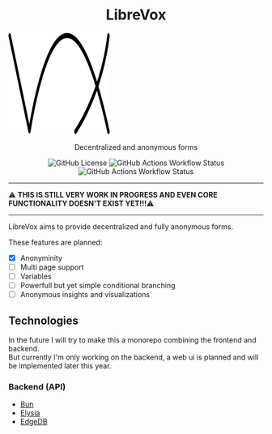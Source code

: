 <h1 align="center">LibreVox</h1>

<img
    src="./assets/logoBlack.svg"
    alt="Logo"
    width="200px"
    height="200px"
/>

<p align="center">Decentralized and anonymous forms</p>

<div align="center">
    <img alt="GitHub License" src="https://img.shields.io/github/license/Dlurak/LibreVox?style=for-the-badge">
    <img alt="GitHub Actions Workflow Status" src="https://img.shields.io/github/actions/workflow/status/Dlurak/LibreVox/test.yaml?style=for-the-badge&label=Tests">
    <img alt="GitHub Actions Workflow Status" src="https://img.shields.io/github/actions/workflow/status/Dlurak/LibreVox/biome.yaml?style=for-the-badge&label=Linter">
</div>

---

⚠️ **THIS IS STILL VERY WORK IN PROGRESS AND EVEN CORE FUNCTIONALITY DOESN'T EXIST YET!!!**⚠️

---

LibreVox aims to provide decentralized and fully anonymous forms.

These features are planned:

- [x] Anonyminity
- [ ] Multi page support
- [ ] Variables
- [ ] Powerfull but yet simple conditional branching
- [ ] Anonymous insights and visualizations

## Technologies

In the future I will try to make this a monorepo combining the frontend and backend.  
But currently I'm only working on the backend, a web ui is planned and will be implemented later this year.

### Backend (API)

- [Bun](https://bun.sh/)
- [Elysia](https://elysiajs.com/)
- [EdgeDB](https://www.edgedb.com/)

